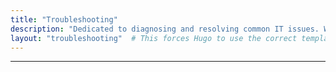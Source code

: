 ```yaml
---
title: "Troubleshooting"
description: "Dedicated to diagnosing and resolving common IT issues. Whether you're facing network problems, software errors, or hardware failures, you'll find step-by-step solutions and best practices to quickly fix and prevent issues."
layout: "troubleshooting"  # This forces Hugo to use the correct template
---
```

___